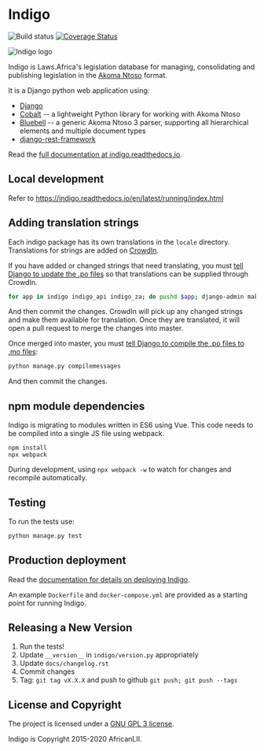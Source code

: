# Indigo

![Build status](https://github.com/laws-africa/indigo/workflows/Test/badge.svg) [![Coverage Status](https://coveralls.io/repos/github/laws-africa/indigo/badge.svg?branch=master)](https://coveralls.io/github/laws-africa/indigo?branch=master)

![Indigo logo](https://raw.githubusercontent.com/Code4SA/indigo/master/docs/logo.png "Indigo logo")

Indigo is Laws.Africa's legislation database for managing, consolidating and publishing
legislation in the [Akoma Ntoso](http://www.akomantoso.org/) format.

It is a Django python web application using:

* [Django](http://djangoproject.com/)
* [Cobalt](http://cobalt.readthedocs.io/en/latest/) -- a lightweight Python library for working with Akoma Ntoso
* [Bluebell](https://github.com/laws-africa/bluebell) -- a generic Akoma Ntoso 3 parser, supporting all hierarchical elements and multiple document types
* [django-rest-framework](http://www.django-rest-framework.org/)

Read the [full documentation at indigo.readthedocs.io](http://indigo.readthedocs.io/en/latest/index.html).

## Local development
Refer to https://indigo.readthedocs.io/en/latest/running/index.html

## Adding translation strings

Each indigo package has its own translations in the `locale` directory. Translations for strings are added on [CrowdIn](https://crowdin.com/project/lawsafrica-indigo).

If you have added or changed strings that need translating, you must [tell Django to update the .po files](https://docs.djangoproject.com/en/2.2/topics/i18n/translation/#localization-how-to-create-language-files) so that translations can be supplied through CrowdIn.

```bash
for app in indigo indigo_api indigo_za; do pushd $app; django-admin makemessages -a; popd; done
```

And then commit the changes. CrowdIn will pick up any changed strings and make them available for translation. Once they are translated, it will
open a pull request to merge the changes into master.

Once merged into master, you must [tell Django to compile the .po files to .mo files](https://docs.djangoproject.com/en/2.2/topics/i18n/translation/#compiling-message-files):

```bash
python manage.py compilemessages
```

And then commit the changes.


## npm module dependencies

Indigo is migrating to modules written in ES6 using Vue. This code needs to be compiled into a single JS file using webpack.

```
npm install
npx webpack
```

During development, using `npx webpack -w` to watch for changes and recompile automatically.

## Testing

To run the tests use:

```bash
python manage.py test
```

## Production deployment

Read the [documentation for details on deploying Indigo](http://indigo.readthedocs.org/en/latest/running/index.html).

An example `Dockerfile` and `docker-compose.yml` are provided as a starting point for running Indigo.

## Releasing a New Version

1. Run the tests!
2. Update `__version__` in `indigo/version.py` appropriately
3. Update `docs/changelog.rst`
4. Commit changes
5. Tag: `git tag vX.X.X` and push to github `git push; git push --tags`

## License and Copyright

The project is licensed under a [GNU GPL 3 license](LICENSE).

Indigo is Copyright 2015-2020 AfricanLII.

